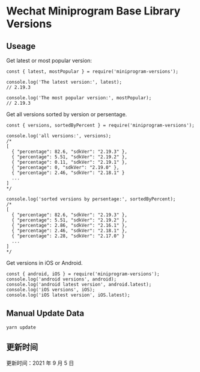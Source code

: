 
# Wechat Miniprogram Base Library Versions

## Useage

Get latest or most popular version:

```;
const { latest, mostPopular } = require('miniprogram-versions');

console.log('The latest version:', latest);
// 2.19.3

console.log('The most popular version:', mostPopular);
// 2.19.3

```

Get all versions sorted by version or persentage.

```
const { versions, sortedByPercent } = require('miniprogram-versions');

console.log('all versions:', versions);
/*
[
  { "percentage": 82.6, "sdkVer": "2.19.3" },
  { "percentage": 5.51, "sdkVer": "2.19.2" },
  { "percentage": 0.11, "sdkVer": "2.19.1" },
  { "percentage": 0, "sdkVer": "2.19.0" },
  { "percentage": 2.46, "sdkVer": "2.18.1" }
  ...
]
*/

console.log('sorted versions by persentage:', sortedByPercent);
/*
[
  { "percentage": 82.6, "sdkVer": "2.19.3" },
  { "percentage": 5.51, "sdkVer": "2.19.2" },
  { "percentage": 2.86, "sdkVer": "2.16.1" },
  { "percentage": 2.46, "sdkVer": "2.18.1" },
  { "percentage": 2.28, "sdkVer": "2.17.0" }
  ...
]
*/
```

Get versions in iOS or Android.

```
const { android, iOS } = require('miniprogram-versions');
console.log('android versions', android);
console.log('android latest version', android.latest);
console.log('iOS versions', iOS);
console.log('iOS latest version', iOS.latest);
```

## Manual Update Data

```
yarn update
```

## 更新时间

更新时间：2021 年 9 月 5 日
